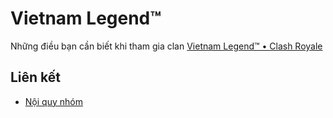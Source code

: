 # Vietnam Legend™

Những điều bạn cần biết khi tham gia clan [Vietnam Legend™ • Clash Royale](https://www.facebook.com/groups/vlcr2019/)

## Liên kết

- [Nội quy nhóm](rules.md)